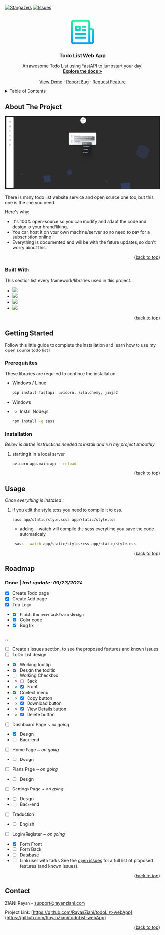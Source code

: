 <a id="readme-top"></a>

[![Stargazers][stars-shield]][stars-url]
[![Issues][issues-shield]][issues-url]

<br />
<div align="center">
  <a href="https://github.com/othneildrew/Best-README-Template">
    <img src="images/readme_logo.png" alt="Logo" width="80" height="80">
  </a>

  <h3 align="center">Todo List Web App</h3>

  <p align="center">
    An awesome Todo List using FastAPI to jumpstart your day!
    <br />
    <a href="#"><strong>Explore the docs »</strong></a>
    <br />
    <br />
    <a href="#">View Demo</a>
    ·
    <a href="#">Report Bug</a>
    ·
    <a href="#">Request Feature</a>
  </p>
</div>


<!-- TABLE OF CONTENTS -->
<details>
  <summary>Table of Contents</summary>
  <ol>
    <li>
      <a href="#about-the-project">About The Project</a>
      <ul>
        <li><a href="#built-with">Built With</a></li>
      </ul>
    </li>
    <li>
      <a href="#getting-started">Getting Started</a>
      <ul>
        <li><a href="#prerequisites">Prerequisites</a></li>
        <li><a href="#installation">Installation</a></li>
      </ul>
    </li>
    <li><a href="#usage">Usage</a></li>
    <li><a href="#roadmap">Roadmap</a></li>
    <li><a href="#contact">Contact</a></li>
    <li><a href="#acknowledgments">Acknowledgments</a></li>
  </ol>
</details>

<!-- ABOUT THE PROJECT -->
## About The Project

[![Product Name Screen Shot][product-screenshot]](https://example.com)

There is many todo list website service and open source one too, but this one is the one you need.

Here's why:
* It's 100% open-source so you can modify and adapt the code and design to your brand/liking.
* You can host it on your own machine/server so no need to pay for a subscription online !
* Everything is documented and will be with the future updates, so don't worry about this.

<p align="right">(<a href="#readme-top">back to top</a>)</p>



### Built With

This section list every framework/libraries used in this project.

* [<img src="https://img.shields.io/badge/Sass-5632a8?style=for-the-badge&logo=Sass&logoColor=white" />][SASS-url]
* [<img src="https://img.shields.io/badge/HTML5-5632a8?style=for-the-badge&logo=html5&logoColor=white" />][HTML-url]
* [<img src="https://img.shields.io/badge/Python-5632a8?style=for-the-badge&logo=python&logoColor=white" />][Python-url]
* [<img src="https://img.shields.io/badge/JavaScript-5632a8?style=for-the-badge&logo=javascript&logoColor=white" />][JavaScript-url]

<p align="right">(<a href="#readme-top">back to top</a>)</p>


<!-- GETTING STARTED -->
## Getting Started

Follow this little guide to complete the installation and learn how to use my open source todo list !

### Prerequisites

These libraries are required to continue the installation.

* Windows / Linux
  ```sh
  pip install fastapi, uvicorn, sqlalchemy, jinja2
  ```
  
* Windows 
* * Install Node.js
  ```sh
  npm install -g sass
  ```


### Installation

_Below is all the instructions needed to install and run my project smoothly._

1. starting it in a local server
   ```bash
   uvicorn app.main:app --reload
   ```
<p align="right">(<a href="#readme-top">back to top</a>)</p>

<!-- USAGE EXAMPLES -->
## Usage

_Once everything is installed :_

1. if you edit the style.scss you need to compile it to css.
   ```bash
   sass app/static/style.scss app/static/style.css
   ```
   * adding --watch will compile the scss everytime you save the code automaticaly
   ```bash
    sass --watch app/static/style.scss app/static/style.css
   ```

<p align="right">(<a href="#readme-top">back to top</a>)</p>



<!-- ROADMAP -->
## Roadmap 

### Done | *last update: 09/23/2024*
- [x] Create Todo page 
- [x] Create Add page 
- [x] Top Logo 
- - [x] Finish the new taskForm design
- - [x] Color code
- - [x] Bug fix
### ..

- [ ] Create a issues section, to see the proposed features and known issues 
- [ ] ToDo List design
- - [x] Working tooltip
- - [x] Design the tooltip
- - [ ] Working Checkbox
- - - [ ] Back
- - - [x] Front
- - [x] Context menu
- - - [x] Copy button
- - - [x] Download button
- - - [x] View Details button
- - - [x] Delete button
- [ ] Dashboard Page ~ *on going*
- - [x] Design
- - [ ] Back-end
- [ ] Home Page ~ *on going*
- - [ ] Design
- [ ] Plans Page ~ *on going*
- - [ ] Design
- [ ] Settings Page ~ *on going*
- - [ ] Design
- - [ ] Back-end
- [ ] Traduction
- - [ ] English
- [ ] Login/Register ~ *on going*
- - [x] Form Front 
- - [ ] Form Back
- - [ ] Database
- - [ ] Link user with tasks
See the [open issues](https://github.com/RayanZiani/todoList-webApp/issues) for a full list of proposed features (and known issues).

<p align="right">(<a href="#readme-top">back to top</a>)</p>

<!-- CONTACT -->
## Contact

ZIANI Rayan - support@rayanziani.com

Project Link: [https://github.com/RayanZiani/todoList-webApp](https://github.com/RayanZiani/todoList-webApp)

<p align="right">(<a href="#readme-top">back to top</a>)</p>


<!-- MARKDOWN LINKS & IMAGES -->

[product-screenshot]: images/addPage.png

[Python-url]: https://www.python.org/
[HTML-url]: https://developer.mozilla.org/en-US/docs/Web/HTML
[SASS-url]: https://sass-lang.com/
[JavaScript-url]: https://www.javascript.com/


[stars-shield]: https://img.shields.io/github/stars/RayanZiani/todoList-webApp.svg?style=for-the-badge
[stars-url]: https://github.com/RayanZiani/todoList-webApp/stargazers

[issues-shield]: https://img.shields.io/github/issues/RayanZiani/todoList-webApp.svg?style=for-the-badge
[issues-url]: https://github.com/RayanZiani/todoList-webApp/issues

